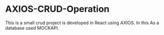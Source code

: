 # AXIOS-CRUD-Operation
This is a small crud project is developed in React using AXIOS. In this As a database used MOCKAPI. 
